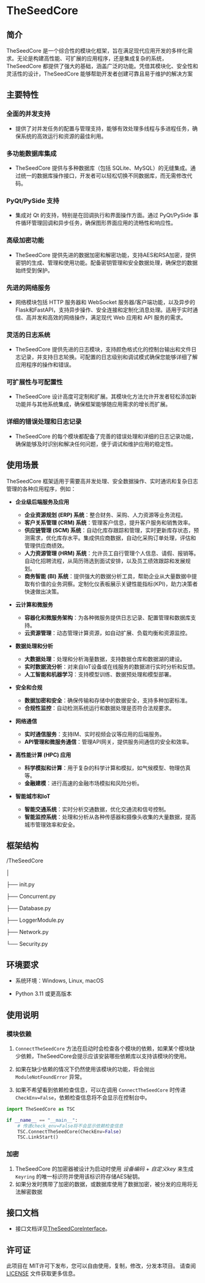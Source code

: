 # TheSeedCore

## 简介

TheSeedCore 是一个综合性的模块化框架，旨在满足现代应用开发的多样化需求。无论是构建高性能、可扩展的应用程序，还是集成复杂的系统，TheSeedCore 都提供了强大的基础，涵盖广泛的功能。凭借其模块化、安全性和灵活性的设计，TheSeedCore 能够帮助开发者创建可靠且易于维护的解决方案

## 主要特性

### 全面的并发支持

- 提供了对并发任务的配置与管理支持，能够有效处理多线程与多进程任务，确保系统的高效运行和资源的最佳利用。

### 多功能数据库集成

- TheSeedCore 提供与多种数据库（包括 SQLite、MySQL）的无缝集成。通过统一的数据库操作接口，开发者可以轻松切换不同数据库，而无需修改代码。

### PyQt/PySide 支持

- 集成对 Qt 的支持，特别是在回调执行和界面操作方面。通过 PyQt/PySide 事件循环管理回调和异步任务，确保图形界面应用的流畅性和响应性。

### 高级加密功能

- TheSeedCore 提供先进的数据加密和解密功能，支持AES和RSA加密，提供密钥的生成、管理和使用功能。配备密钥管理和安全数据处理，确保您的数据始终受到保护。

### 先进的网络服务

- 网络模块包括 HTTP 服务器和 WebSocket 服务器/客户端功能，以及异步的Flask和FastAPI，支持异步操作、安全连接和定制化消息处理。适用于实时通信、高并发和高效的网络操作，满足现代 Web 应用和 API 服务的需求。

### 灵活的日志系统

- TheSeedCore 提供先进的日志模块，支持颜色格式化的控制台输出和文件日志记录，并支持日志轮换。可配置的日志级别和调试模式确保您能够详细了解应用程序的操作和错误。

### 可扩展性与可配置性

- TheSeedCore 设计高度可定制和扩展。其模块化方法允许开发者轻松添加新功能并与其他系统集成，确保框架能够随应用需求的增长而扩展。

### 详细的错误处理和日志记录

- TheSeedCore 的每个模块都配备了完善的错误处理和详细的日志记录功能，确保能够及时识别和解决任何问题，便于调试和维护应用的稳定性。

## 使用场景

TheSeedCore 框架适用于需要高并发处理、安全数据操作、实时通讯和复杂日志管理的各种应用程序，例如：

- **企业级后端服务及应用**
    - **企业资源规划 (ERP) 系统**：整合财务、采购、人力资源等业务流程。
    - **客户关系管理 (CRM) 系统**：管理客户信息，提升客户服务和销售效率。
    - **供应链管理 (SCM) 系统**：自动化库存跟踪和管理，实时更新库存状态，预测需求，优化库存水平。集成供应商数据，自动化采购订单处理，评估和管理供应商绩效。
    - **人力资源管理 (HRM) 系统**：允许员工自行管理个人信息、请假、报销等。自动化招聘流程，从简历筛选到面试安排，以及员工绩效跟踪和发展规划。
    - **商务智能 (BI) 系统**：提供强大的数据分析工具，帮助企业从大量数据中提取有价值的业务洞察。定制化仪表板展示关键性能指标(KPI)，助力决策者快速做出决策。


- **云计算和微服务**
    - **容器化和微服务架构**：为各种微服务提供日志记录、配置管理和数据库支持。
    - **云资源管理**：动态管理计算资源，如自动扩展、负载均衡和资源监控。


- **数据处理和分析**
    - **大数据处理**：处理和分析海量数据，支持数据仓库和数据湖的建设。
    - **实时数据流分析**：对来自IoT设备或在线服务的数据进行实时分析和反馈。
    - **人工智能和机器学习**：支持模型训练、数据预处理和模型部署。


- **安全和合规**
    - **数据加密和安全**：确保传输和存储中的数据安全，支持多种加密标准。
    - **合规性监控**：自动检测系统运行和数据处理是否符合法规要求。


- **网络通信**
    - **实时通信服务**：支持IM、实时视频会议等应用的后端服务。
    - **API管理和微服务通信**：管理API网关，提供服务间通信的安全和效率。


- **高性能计算 (HPC) 应用**
    - **科学模拟和计算**：用于复杂的科学计算和模拟，如气候模型、物理仿真等。
    - **金融建模**：进行高速的金融市场模拟和风险分析。


- **智能城市和IoT**
    - **智能交通系统**：实时分析交通数据，优化交通流和信号控制。
    - **智能监控系统**：处理和分析从各种传感器和摄像头收集的大量数据，提高城市管理效率和安全。

## 框架结构

/TheSeedCore

│

├── init.py

├── Concurrent.py

├── Database.py

├── LoggerModule.py

├── Network.py

└── Security.py

## 环境要求

- 系统环境：Windows, Linux, macOS


- Python 3.11 或更高版本

## 使用说明

### 模块依赖

1. `ConnectTheSeedCore` 方法在启动时会检查各个模块的依赖，如果某个模块缺少依赖，TheSeedCore会提示应该安装哪些依赖库以支持该模块的使用。

2. 如果在缺少依赖的情况下仍然使用该模块的功能，将会抛出 `ModuleNotFoundError` 异常。

3. 如果不希望看到依赖检查信息，可以在调用 `ConnectTheSeedCore` 时传递 `CheckEnv=False`，依赖检查信息将不会显示在控制台中。

```python
import TheSeedCore as TSC

if __name__ == "__main__":
    # 传递check_env=False将不会显示依赖检查信息
    TSC.ConnectTheSeedCore(CheckEnv=False)
    TSC.LinkStart()
```

### 加密

1. TheSeedCore 的加密器被设计为启动时使用 _设备编码_ + _自定义key_ 来生成 `Keyring` 的唯一标识符并使用该标识符存储AES秘钥。
2. 如果分发时携带了加密的数据，或数据库使用了数据加密，被分发的应用将无法解密数据

## 接口文档

- 接口文档详见[TheSeedCoreInterface](TheSeedCoreInterface.md)。

## 许可证

此项目在 MIT许可下发布，您可以自由使用，复制，修改，分发本项目。
请查阅 [LICENSE](LICENSE) 文件获取更多信息。
